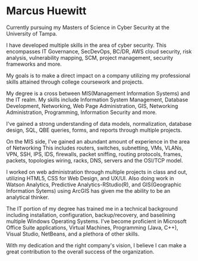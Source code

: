 # Marcus Huewitt

Currently pursuing my Masters of Science in Cyber Security at the University of Tampa. 

I have developed multiple skills in the area of cyber security. This encompasses IT Governance, SecDevOps, BC/DR, AWS cloud security, risk analysis, vulnerability mapping, SCM, project management, security frameworks and more.

My goals is to make a direct impact on a company utilizing my professional skills attained through college coursework and projects.

My degree is a cross between MIS(Management Information Systems) and the IT realm. My skills include Information System Management, Database Development, Networking, Web Page Administration, GIS, Networking Administration, Programming, Information Security and more.

 I've gained a strong understanding of data models, normalization, database design, SQL, QBE queries, forms, and reports through multiple projects.

On the MIS side, I've gained an abundant amount of experience in the area of Networking This includes routers, switches, subnetting, VMs, VLANs, VPN, SSH, IPS, IDS, firewalls, packet sniffing, routing protocols, frames, packets, topologies wiring, racks, DNS, servers and the OSI/TCP model. 

 I worked on web administration through multiple projects in class and out, utilizing HTML5, CSS for Web Design, and UX/UI. Also doing work in Watson Analytics, Predictive Analytics-RStudio(R), and GIS(Geographic Information Sytems) using ArcGIS has given me the ability to be an analytical thinker.

The IT portion of my degree has trained me in a technical background including installation, configuration, backup/recovery, and baselining multiple Windows Operating Systems. I've become proficient in Microsoft Office Suite applications, Virtual Machines, Programming (Java, C++), Visual Studio, NetBeans, and a plethora of other skills. 

With my dedication and the right company's vision, I believe I can make a great contribution to the overall success of the organization.
